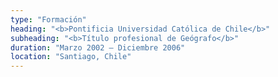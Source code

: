 ```yaml
---
type: "Formación"
heading: "<b>Pontificia Universidad Católica de Chile</b>"
subheading: "<b>Título profesional de Geógrafo</b>"
duration: "Marzo 2002 – Diciembre 2006"
location: "Santiago, Chile"
---
```

